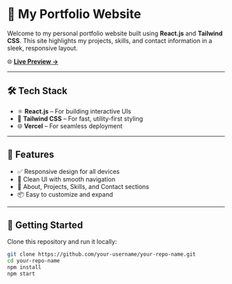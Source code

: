 # 🚀 My Portfolio Website

Welcome to my personal portfolio website built using **React.js** and **Tailwind CSS**. This site highlights my projects, skills, and contact information in a sleek, responsive layout.

🌐 **[Live Preview →](https://my-portfolio-nine-kappa-24.vercel.app/)**

---

## 🛠️ Tech Stack

- ⚛️ **React.js** – For building interactive UIs
- 🎨 **Tailwind CSS** – For fast, utility-first styling
- 🌐 **Vercel** – For seamless deployment
---

## 📁 Features

- ✅ Responsive design for all devices
- 🧠 Clean UI with smooth navigation
- 📇 About, Projects, Skills, and Contact sections
- 📦 Easy to customize and expand

---

## 🚀 Getting Started

Clone this repository and run it locally:

```bash
git clone https://github.com/your-username/your-repo-name.git
cd your-repo-name
npm install
npm start
